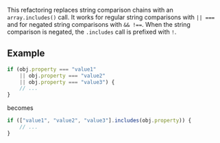 This refactoring replaces string comparison chains with an `array.includes()` call. It works for regular string comparisons with `|| ===` and for negated string comparisons with `&& !==`. When the string comparison is negated, the `.includes` call is prefixed with `!`.

## Example

```javascript
if (obj.property === "value1" 
    || obj.property === "value2" 
    || obj.property === "value3") {
    // ...
}
```
becomes
```javascript
if (["value1", "value2", "value3"].includes(obj.property)) {
    // ...
}
```

